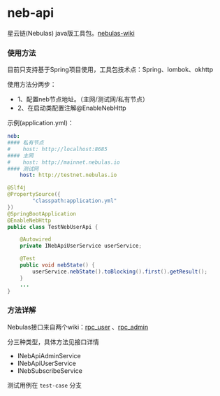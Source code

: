 # neb-api
星云链(Nebulas) java版工具包。[nebulas-wiki](https://github.com/nebulasio/wiki/blob/master/rpc.md)

### 使用方法

目前只支持基于Spring项目使用，工具包技术点：Spring、lombok、okhttp

使用方法分两步：

- 1、配置neb节点地址。（主网/测试网/私有节点）
- 2、在启动类配置注解@EnableNebHttp

示例(application.yml)：

```yml
neb:
#### 私有节点
#    host: http://localhost:8685
#### 主网
#    host: http://mainnet.nebulas.io
#### 测试网
    host: http://testnet.nebulas.io
```

```java
@Slf4j
@PropertySource({
        "classpath:application.yml"
})
@SpringBootApplication
@EnableNebHttp
public class TestNebUserApi {

    @Autowired
    private INebApiUserService userService;

    @Test
    public void nebState() {
        userService.nebState().toBlocking().first().getResult();
    }
    ...
}
```

### 方法详解

Nebulas接口来自两个wiki：[rpc_user](https://github.com/nebulasio/wiki/blob/master/rpc.md) 、[rpc_admin](https://github.com/nebulasio/wiki/blob/master/rpc_admin.md) 

分三种类型，具体方法见接口详情

- INebApiAdminService 
- INebApiUserService
- INebSubscribeService

测试用例在 `test-case` 分支



